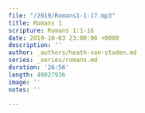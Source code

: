 ```yaml
---
file: "/2019/Romans1-1-17.mp3"
title: Romans 1
scripture: Romans 1:1-16
date: 2019-10-03 23:00:00 +0000
description: ''
author: _authors/heath-van-staden.md
series: _series/romans.md
duration: '26:56'
length: 40027936
image: ''
notes: ''

---
```


